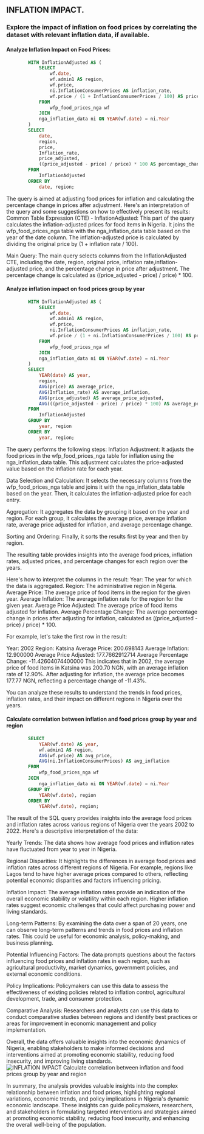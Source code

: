 ## INFLATION IMPACT.
### Explore the impact of inflation on food prices by correlating the dataset with relevant inflation data, if available.

#### Analyze Inflation Impact on Food Prices:
```sql
        WITH InflationAdjusted AS (
            SELECT
                wf.date,
                wf.admin1 AS region,
                wf.price,
                ni.InflationConsumerPrices AS inflation_rate,
                wf.price / (1 + InflationConsumerPrices / 100) AS price_adjusted
            FROM
                wfp_food_prices_nga wf
            JOIN
            nga_inflation_data ni ON YEAR(wf.date) = ni.Year
        )
        SELECT
            date,
            region,
            price,
            Inflation_rate,
            price_adjusted,
            ((price_adjusted - price) / price) * 100 AS percentage_change
        FROM
            InflationAdjusted
        ORDER BY
            date, region;
```
The query is aimed at adjusting food prices for inflation and calculating the percentage change 
in prices after adjustment. Here's an interpretation of the query and some suggestions on how to effectively present 
its results: 
Common Table Expression (CTE) - InflationAdjusted: This part of the query calculates the inflation-adjusted prices for food 
items in Nigeria.
It joins the wfp_food_prices_nga table with the nga_inflation_data table based on the year of the date column.
The inflation-adjusted price is calculated by dividing the original price by (1 + inflation rate / 100).
    
Main Query: The main query selects columns from the InflationAdjusted CTE, including the date, region, original price, 
inflation rate,inflation-adjusted price, and the percentage change in price after adjustment.
The percentage change is calculated as ((price_adjusted - price) / price) * 100.

#### Analyze inflation impact on food prices group by year
```sql
        WITH InflationAdjusted AS (
            SELECT
                wf.date,
                wf.admin1 AS region,
                wf.price,
                ni.InflationConsumerPrices AS inflation_rate,
                wf.price / (1 + ni.InflationConsumerPrices / 100) AS price_adjusted
            FROM
                wfp_food_prices_nga wf
            JOIN
            nga_inflation_data ni ON YEAR(wf.date) = ni.Year
        )
        SELECT
            YEAR(date) AS year,
            region,
            AVG(price) AS average_price,
            AVG(Inflation_rate) AS average_inflation,
            AVG(price_adjusted) AS average_price_adjusted,
            AVG(((price_adjusted - price) / price) * 100) AS average_percentage_change
        FROM
            InflationAdjusted
        GROUP BY
            year, region
        ORDER BY
            year, region;
```
The query performs the following steps: 
Inflation Adjustment: It adjusts the food prices in the wfp_food_prices_nga table for inflation using the 
nga_inflation_data table. This adjustment calculates the price-adjusted value based on the inflation rate for each year.

Data Selection and Calculation: It selects the necessary columns from the wfp_food_prices_nga table and joins 
it with the nga_inflation_data table based on the year. Then, it calculates the inflation-adjusted price for each entry.

Aggregation: It aggregates the data by grouping it based on the year and region. For each group, it calculates the 
average price, average inflation rate, average price adjusted for inflation, and average percentage change.

Sorting and Ordering: Finally, it sorts the results first by year and then by region.

The resulting table provides insights into the average food prices, inflation rates, adjusted prices, and 
percentage changes for each region over the years.

Here's how to interpret the columns in the result:
Year: The year for which the data is aggregated.
Region: The administrative region in Nigeria.
Average Price: The average price of food items in the region for the given year.
Average Inflation: The average inflation rate for the region for the given year.
Average Price Adjusted: The average price of food items adjusted for inflation.
Average Percentage Change: The average percentage change in prices after adjusting for inflation, calculated 
as ((price_adjusted - price) / price) * 100.

For example, let's take the first row in the result:

Year: 2002
Region: Katsina
Average Price: 200.698143
Average Inflation: 12.900000
Average Price Adjusted: 177.7662912714
Average Percentage Change: -11.42604074400000
This indicates that in 2002, the average price of food items in Katsina was 200.70 NGN, with an average inflation rate 
of 12.90%. After adjusting for inflation, the average price becomes 177.77 NGN, reflecting a percentage change of -11.43%.

You can analyze these results to understand the trends in food prices, inflation rates, and their impact on different 
regions in Nigeria over the years.

#### Calculate correlation between inflation and food prices group by year and region
```sql
        SELECT
            YEAR(wf.date) AS year,
            wf.admin1 AS region,
            AVG(wf.price) AS avg_price,
            AVG(ni.InflationConsumerPrices) AS avg_inflation
        FROM
            wfp_food_prices_nga wf
        JOIN
            nga_inflation_data ni ON YEAR(wf.date) = ni.Year
        GROUP BY
            YEAR(wf.date), region
        ORDER BY
            YEAR(wf.date), region;
```
The result of the SQL query provides insights into the average food prices and inflation rates across various regions 
of Nigeria over the years 2002 to 2022. Here's a descriptive interpretation of the data:

Yearly Trends: The data shows how average food prices and inflation rates have fluctuated from year to year in Nigeria.

Regional Disparities: It highlights the differences in average food prices and inflation rates across different regions of 
Nigeria. For example, regions like Lagos tend to have higher average prices compared to others, reflecting potential economic 
disparities and factors influencing pricing.

Inflation Impact: The average inflation rates provide an indication of the overall economic stability or volatility within each 
region. Higher inflation rates suggest economic challenges that could affect purchasing power and living standards.

Long-term Patterns: By examining the data over a span of 20 years, one can observe long-term patterns and trends in food prices 
and inflation rates. This could be useful for economic analysis, policy-making, and business planning.

Potential Influencing Factors: The data prompts questions about the factors influencing food prices and inflation rates in each 
region, such as agricultural productivity, market dynamics, government policies, and external economic conditions.

Policy Implications: Policymakers can use this data to assess the effectiveness of existing policies related to inflation  control, 
agricultural development, trade, and consumer protection.

Comparative Analysis: Researchers and analysts can use this data to conduct comparative studies between regions and identify best 
practices or areas for improvement in economic management and policy implementation.

Overall, the data offers valuable insights into the economic dynamics of Nigeria, enabling stakeholders to make informed decisions 
and interventions aimed at promoting economic stability, reducing food insecurity, and improving living standards.
![INFLATION IMPACT Calculate correlation between inflation and food prices group by year and region](https://github.com/1Elaigwu/Sql-Adventures/assets/85877218/d20ada70-14b0-4e61-8a4d-ba9d8d2fb78e)

In summary, the analysis provides valuable insights into the complex relationship between inflation and food prices, 
highlighting regional variations, economic trends, and policy implications in Nigeria's dynamic economic landscape. 
These insights can guide policymakers, researchers, and stakeholders in formulating targeted interventions and strategies aimed 
at promoting economic stability, reducing food insecurity, and enhancing the overall well-being of the population.
